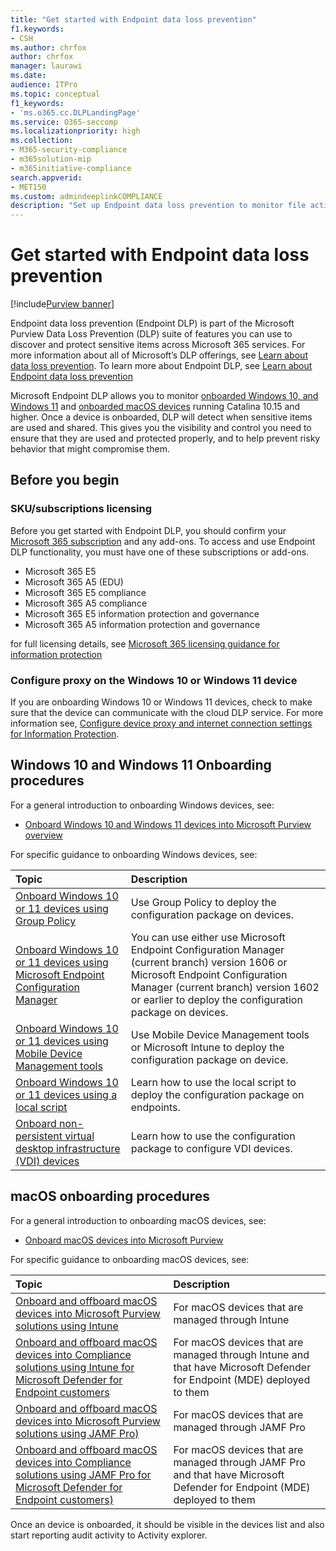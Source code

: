 ```yaml
---
title: "Get started with Endpoint data loss prevention"
f1.keywords:
- CSH
ms.author: chrfox
author: chrfox
manager: laurawi
ms.date:
audience: ITPro
ms.topic: conceptual
f1_keywords:
- 'ms.o365.cc.DLPLandingPage'
ms.service: O365-seccomp
ms.localizationpriority: high
ms.collection:
- M365-security-compliance
- m365solution-mip
- m365initiative-compliance
search.appverid:
- MET150
ms.custom: admindeeplinkCOMPLIANCE
description: "Set up Endpoint data loss prevention to monitor file activities and implement protective actions for those files to endpoints."
---
```


# Get started with Endpoint data loss prevention

[!include[Purview banner](../includes/purview-rebrand-banner.md)]

Endpoint data loss prevention (Endpoint DLP) is part of the Microsoft Purview Data Loss Prevention (DLP) suite of features you can use to discover and protect sensitive items across Microsoft 365 services. For more information about all of Microsoft’s DLP offerings, see [Learn about data loss prevention](dlp-learn-about-dlp.md). To learn more about Endpoint DLP, see [Learn about Endpoint data loss prevention](endpoint-dlp-learn-about.md)

Microsoft Endpoint DLP allows you to monitor [onboarded Windows 10, and Windows 11](device-onboarding-overview.md) and [onboarded macOS devices](device-onboarding-macos-overview.md) running Catalina 10.15 and higher. Once a device is onboarded, DLP will detect when sensitive items are used and shared. This gives you the visibility and control you need to ensure that they are used and protected properly, and to help prevent risky behavior that might compromise them.

## Before you begin

### SKU/subscriptions licensing

Before you get started with Endpoint DLP, you should confirm your [Microsoft 365 subscription](https://www.microsoft.com/microsoft-365/compare-microsoft-365-enterprise-plans?rtc=1) and any add-ons. To access and use Endpoint DLP functionality, you must have one of these subscriptions or add-ons.

- Microsoft 365 E5
- Microsoft 365 A5 (EDU)
- Microsoft 365 E5 compliance
- Microsoft 365 A5 compliance
- Microsoft 365 E5 information protection and governance
- Microsoft 365 A5 information protection and governance

for full licensing details, see [Microsoft 365 licensing guidance for information protection](/office365/servicedescriptions/microsoft-365-service-descriptions/microsoft-365-tenantlevel-services-licensing-guidance/microsoft-365-security-compliance-licensing-guidance#information-protection-data-loss-prevention-for-exchange-online-sharepoint-online-and-onedrive-for-business)

### Configure proxy on the Windows 10 or Windows 11 device

If you are onboarding Windows 10 or Windows 11 devices, check to make sure that the device can communicate with the cloud DLP service. For more information see, [Configure device proxy and internet connection settings for Information Protection](device-onboarding-configure-proxy.md#configure-device-proxy-and-internet-connection-settings-for-information-protection).

## Windows 10 and Windows 11 Onboarding procedures

For a general introduction to onboarding Windows devices, see:

- [Onboard Windows 10 and Windows 11 devices into Microsoft Purview overview](device-onboarding-overview.md#onboard-windows-10-and-windows-11-devices-into-microsoft-365-overview)

For specific guidance to onboarding Windows devices, see:

Topic | Description
:---|:---
[Onboard Windows 10 or 11 devices using Group Policy](device-onboarding-gp.md) | Use Group Policy to deploy the configuration package on devices.
[Onboard Windows 10 or 11 devices using Microsoft Endpoint Configuration Manager](device-onboarding-sccm.md) | You can use either use Microsoft Endpoint Configuration Manager (current branch) version 1606 or Microsoft Endpoint Configuration Manager (current branch) version 1602 or earlier to deploy the configuration package on devices.
[Onboard Windows 10 or 11 devices using Mobile Device Management tools](device-onboarding-mdm.md) | Use Mobile Device Management tools or Microsoft Intune to deploy the configuration package on device.
[Onboard Windows 10 or 11 devices using a local script](device-onboarding-script.md) | Learn how to use the local script to deploy the configuration package on endpoints.
[Onboard non-persistent virtual desktop infrastructure (VDI) devices](device-onboarding-vdi.md) | Learn how to use the configuration package to configure VDI devices.

## macOS onboarding procedures

For a general introduction to onboarding macOS devices, see:
 
- [Onboard macOS devices into Microsoft Purview](device-onboarding-macos-overview.md)

For specific guidance to onboarding macOS devices, see:

Topic | Description
:---|:---
|[Onboard and offboard macOS devices into Microsoft Purview solutions using Intune](device-onboarding-offboarding-macos-intune.md)|For macOS devices that are managed through Intune
|[Onboard and offboard macOS devices into Compliance solutions using Intune for Microsoft Defender for Endpoint customers](device-onboarding-offboarding-macos-intune-mde.md) |For macOS devices that are managed through Intune and that have Microsoft Defender for Endpoint (MDE) deployed to them
|[Onboard and offboard macOS devices into Microsoft Purview solutions using JAMF Pro)](device-onboarding-offboarding-macos-jamfpro.md) | For macOS devices that are managed through JAMF Pro
|[Onboard and offboard macOS devices into Compliance solutions using JAMF Pro for Microsoft Defender for Endpoint customers)](device-onboarding-offboarding-macos-jamfpro-mde.md)|For macOS devices that are managed through JAMF Pro and that have Microsoft Defender for Endpoint (MDE) deployed to them

Once an device is onboarded, it should be visible in the devices list and also start reporting audit activity to Activity explorer.

<!--### Permissions

To enable device management, the account you use must be a member of any one of these roles:

- Global admin
- Security admin
- Compliance admin

If you want to use a custom account to view the device management settings, it must be in one of these roles:

- Global admin
- Compliance admin
- Compliance data admin
- Global reader

If you want to use a custom account to access the onboarding/offboarding page, it must be in one of these roles:

- Global admin
- Compliance admin

If you want to use a custom account to turn on/off device monitoring, it must be in one of these roles:

- Global admin
- Compliance admin

Data from Endpoint DLP can be viewed in [Activity explorer](data-classification-activity-explorer.md). There are four roles that grant permission to activity explorer, the account you use for accessing the data must be a member of any one of them.

- Global admin
- Compliance admin
- Security admin
- Compliance data admin -->

<!-- ### Prepare your Windows 10/11 endpoints

Make sure that the Windows devices that you plan on deploying Endpoint DLP to meet these requirements.

1. Must be running Windows 10 x64 build 1809, Windows 11, or later.

1. Antimalware Client Version is 4.18.2009.7 or newer. Check your current version by opening Windows Security app, select the Settings icon, and then select About. The version number is listed under Antimalware Client Version. Update to the latest Antimalware Client Version by installing Windows Update KB4052623.

   > [!NOTE]
   > None of Windows Security components need to be active, you can run Endpoint DLP independent of Windows Security status, but the [Real-time protection and Behavior monitor](/windows/security/threat-protection/microsoft-defender-antivirus/configure-real-time-protection-microsoft-defender-antivirus)) must be enabled.

1. The following Updates are installed on Windows 10 devices

   > [!NOTE]
   > These updates are not a pre-requisite to onboard a device to Endpoint DLP, but contain fixes for important issues thus must be installed before using the product.

   - For Windows 10 1809 - KB4559003, KB4577069, KB4580390
   - For Windows 10 1903 or 1909 - KB4559004, KB4577062, KB4580386
   - For Windows 10 2004 - KB4568831, KB4577063
   - For devices running Office 2016 (and not any other Office version) - KB4577063

1. All devices must be one of these:

   - [Azure Active Directory (Azure AD) joined](/azure/active-directory/devices/concept-azure-ad-join)
   - [Hybrid Azure AD joined](/azure/active-directory/devices/concept-azure-ad-join-hybrid)
   - [AAD registered](/azure/active-directory/user-help/user-help-register-device-on-network)

1. Install Microsoft Chromium Edge browser on the endpoint device to enforce policy actions for the upload to cloud activity. See, [Download the new Microsoft Edge based on Chromium](https://support.microsoft.com/help/4501095/download-the-new-microsoft-edge-based-on-chromium). If your devices use the Chrome browser, you can install the [Microsoft Compliance Extension](dlp-chrome-learn-about.md#learn-about-the-microsoft-compliance-extension) to enforce policy actions for the upload to cloud activity.

1. If you are on Monthly Enterprise Channel of Microsoft 365 Apps versions 2004-2008, there is a known issue with Endpoint DLP classifying Office content and you need to update to version 2009 or later. See [Update history for Microsoft 365 Apps (listed by date)](/officeupdates/update-history-microsoft365-apps-by-date) for current versions. To learn more about this issue, see the Office Suite section of [Release notes for Current Channel releases in 2020](/officeupdates/current-channel#version-2010-october-27).

1. If you have endpoints that use a device proxy to connect to the internet, follow the procedures in [Configure device proxy and internet connection settings for Information Protection](device-onboarding-configure-proxy.md#configure-device-proxy-and-internet-connection-settings-for-information-protection).

## Prepare your macOS devices (preview)

See, [Onboard macOS devices into Microsoft 365 overview (preview)](device-onboarding-macos-overview.md#onboard-macos-devices-into-microsoft-365-overview-preview)-->

<!--## Onboarding Windows 10 and Windows 11 devices into device management

You must enable device monitoring and onboard your endpoints before you can monitor and protect sensitive items on a device. Both of these actions are done in the Microsoft Purview compliance portal.

When you want to onboard devices that haven't been onboarded yet, you'll download the appropriate script and deploy it to those devices. Follow the [Onboarding devices procedure](endpoint-dlp-getting-started.md#onboarding-devices).

If you already have devices onboarded into [Microsoft Defender for Endpoint](/windows/security/threat-protection/), they will already appear in the managed devices list. Follow the [With devices onboarded into Microsoft Defender for Endpoint procedure](?source=docs&view=o365-worldwide#with-devices-onboarded-into-microsoft-defender-for-endpoint).

### Onboarding devices

In this deployment scenario, you'll onboard devices that have not been onboarded yet, and you just want to monitor and protect sensitive items from unintentional sharing on Windows 10 or Windows 11 devices.

1. Open the <a href="https://go.microsoft.com/fwlink/p/?linkid=2077149" target="_blank">Microsoft Purview compliance portal</a>.

2. Choose **Settings** > **Device onboarding**.

   > [!NOTE]
   > While it usually takes about 60 seconds for device onboarding to be enabled, please allow up to 30 minutes before engaging with Microsoft support.

3. Choose **Devices** to open the **Devices** list. The list will be empty until you onboard devices.

4. Choose **Onboarding** to begin the onboarding process.

5. Choose the way you want to deploy to these additional devices from the **Deployment method** list and then **download package**.

   > [!div class="mx-imgBorder"]
   > ![deployment method.](../media/endpoint-dlp-getting-started-3-deployment-method.png)

6. Follow the appropriate procedures in [Onboarding tools and methods for Windows machines](/windows/security/threat-protection/microsoft-defender-atp/configure-endpoints). This link takes you to a landing page where you can access Microsoft Defender for Endpoint procedures that match the deployment package you selected in step 5:

    - Onboard Windows machines using Group Policy
    - Onboard Windows machines using Microsoft Endpoint Configuration Manager
    - Onboard Windows machines using Mobile Device Management tools
    - Onboard Windows machines using a local script
    - Onboard non-persistent virtual desktop infrastructure (VDI) machines in single-session scenarios

Once done and endpoint is onboarded, it should be visible in the devices list and also start reporting audit activity logs to Activity explorer.

> [!NOTE]
> This experience is under license enforcement. Without the required license, data will not be visible or accessible.

### With devices onboarded into Microsoft Defender for Endpoint

In this scenario, Microsoft Defender for Endpoint is already deployed and there are endpoints reporting in. All these endpoints will appear in the managed devices list. You can continue to onboard new devices into Endpoint DLP to expand coverage by using the [Onboarding devices procedure](endpoint-dlp-getting-started.md#onboarding-devices).

1. Open the <a href="https://go.microsoft.com/fwlink/p/?linkid=2077149" target="_blank">Microsoft Purview compliance portal</a>.

2. Open the Compliance Center settings page and choose **Enable device monitoring**.

3. Choose **Device management** to open the **Devices** list. You should see the list of devices that are already reporting in to Microsoft Defender for Endpoint.

   > [!div class="mx-imgBorder"]
   > ![device management.](../media/endpoint-dlp-getting-started-2-device-management.png)

4. Choose **Onboarding** if you need to onboard additional devices.

5. Choose the way you want to deploy to these additional devices from the **Deployment method** list and then **Download package**.

6. Follow the appropriate procedures in [Onboarding tools and methods for Windows machines](/windows/security/threat-protection/microsoft-defender-atp/configure-endpoints). This link takes you to a landing page where you can access Microsoft Defender for Endpoint procedures that match the deployment package you selected in step 5:
    - Onboard Windows machines using Group Policy
    - Onboard Windows machines using Microsoft Endpoint Configuration Manager
    - Onboard Windows machines using Mobile Device Management tools
    - Onboard Windows machines using a local script
    - Onboard non-persistent virtual desktop infrastructure (VDI) machines.

Once done and endpoint is onboarded, it should be visible under the **Devices** table and also start reporting audit logs to the **Activity Explorer**.

> [!NOTE]
>This experience is under license enforcement. Without the required license, data will not be visible or accessible.


### Viewing Endpoint DLP alerts in DLP Alerts Management dashboard

1. Open the Data loss prevention page in the <a href="https://go.microsoft.com/fwlink/p/?linkid=2077149" target="_blank">Microsoft Purview compliance portal</a> and choose Alerts.

2. Refer to the procedures in [How to configure and view alerts for your DLP policies](dlp-configure-view-alerts-policies.md) to view alerts for your Endpoint DLP policies.

### Viewing Endpoint DLP data in activity explorer

1. Open the [Data classification page](https://compliance.microsoft.com/dataclassification?viewid=overview) for your domain in the Microsoft Purview compliance portal and choose Activity explorer.

2. Refer to the procedures in [Get started with Activity explorer](data-classification-activity-explorer.md) to access and filter all the data for your Endpoint devices.

   > [!div class="mx-imgBorder"]
   > ![activity explorer filter for endpoint devices.](../media/endpoint-dlp-4-getting-started-activity-explorer.png)

## Next steps

Now that you have onboarded devices and can view the activity data in Activity explorer, you are ready to move on to your next step where you create DLP policies that protect your sensitive items.

- [Using Endpoint data loss prevention](endpoint-dlp-using.md)

## See also

- [Learn about Endpoint data loss prevention](endpoint-dlp-learn-about.md)
- [Using Endpoint data loss prevention](endpoint-dlp-using.md)
- [Learn about data loss prevention](dlp-learn-about-dlp.md)
- [Create, test, and tune a DLP policy](create-test-tune-dlp-policy.md)
- [Get started with Activity explorer](data-classification-activity-explorer.md)
- [Microsoft Defender for Endpoint](/windows/security/threat-protection/)
- [Onboarding tools and methods for Windows machines](/windows/security/threat-protection/microsoft-defender-atp/configure-endpoints)
- [Microsoft 365 subscription](https://www.microsoft.com/microsoft-365/compare-microsoft-365-enterprise-plans?rtc=1)
- [Azure AD joined devices](/azure/active-directory/devices/concept-azure-ad-join)
- [Download the new Microsoft Edge based on Chromium](https://support.microsoft.com/help/4501095/download-the-new-microsoft-edge-based-on-chromium)
-->
